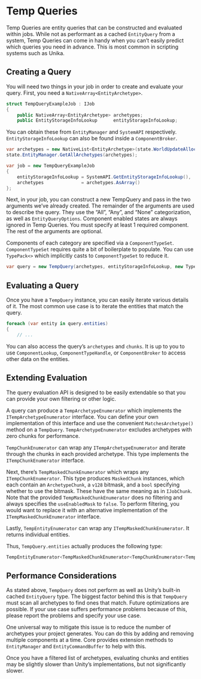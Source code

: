 # Temp Queries

Temp Queries are entity queries that can be constructed and evaluated within
jobs. While not as performant as a cached `EntityQuery` from a system, Temp
Queries can come in handy when you can’t easily predict which queries you need
in advance. This is most common in scripting systems such as Unika.

## Creating a Query

You will need two things in your job in order to create and evaluate your query.
First, you need a `NativeArray<EntityArchetype>`.

```csharp
struct TempQueryExampleJob : IJob
{
    public NativeArray<EntityArchetype> archetypes;
    public EntityStorageInfoLookup      entityStorageInfoLookup;
```

You can obtain these from `EntityManager` and `SystemAPI` respectively.
`EntityStorageInfoLookup` can also be found inside a `ComponentBroker`.

```csharp
var archetypes = new NativeList<EntityArchetype>(state.WorldUpdateAllocator);
state.EntityManager.GetAllArchetypes(archetypes);

var job = new TempQueryExampleJob
{
    entityStorageInfoLookup = SystemAPI.GetEntityStorageInfoLookup(),
    archetypes              = archetypes.AsArray()
};
```

Next, in your job, you can construct a new TempQuery and pass in the two
arguments we’ve already created. The remainder of the arguments are used to
describe the query. They use the “All”, “Any”, and “None” categorization, as
well as `EntityQueryOptions`. Component enabled states are always ignored in
Temp Queries. You must specify at least 1 required component. The rest of the
arguments are optional.

Components of each category are specified via a `ComponentTypeSet`.
`ComponentTypeSet` requires quite a bit of boilerplate to populate. You can use
`TypePack<>` which implicitly casts to `ComponentTypeSet` to reduce it.

```csharp
var query = new TempQuery(archetypes, entityStorageInfoLookup, new TypePack<WorldTransform, LocalTransform, Parent>());
```

## Evaluating a Query

Once you have a `TempQuery` instance, you can easily iterate various details of
it. The most common use case is to iterate the entities that match the query.

```csharp
foreach (var entity in query.entities)
{
    // ...
```

You can also access the query’s `archetypes` and `chunks`. It is up to you to
use `ComponentLookup`, `ComponentTypeHandle`, or `ComponentBroker` to access
other data on the entities.

## Extending Evaluation

The query evaluation API is designed to be easily extendable so that you can
provide your own filtering or other logic.

A query can produce a `TempArchetypeEnumerator` which implements the
`ITempArchetypeEnumerator` interface. You can define your own implementation of
this interface and use the convenient `MatchesArchetype()` method on a
`TempQuery`. `TempArchetypeEnumerator` excludes archetypes with zero chunks for
performance.

`TempChunkEnumerator` can wrap any `ITempArchetypeEnumerator` and iterate
through the chunks in each provided archetype. This type implements the
`ITempChunkEnumerator` interface.

Next, there’s `TempMaskedChunkEnumerator` which wraps any
`ITempChunkEnumerator`. This type produces `MaskedChunk` instances, which each
contain an `ArchetypeChunk`, a `v128` bitmask, and a `bool` specifying whether
to use the bitmask. These have the same meaning as in `IJobChunk`. Note that the
provided `TempMaskedChunkEnumerator` does no filtering and always specifies the
`useEnabledMask` to `false`. To perform filtering, you would want to replace it
with an alternative implementation of the `ITempMaskedChunkEnumerator`
interface.

Lastly, `TempEntityEnumerator` can wrap any `ITempMaskedChunkEnumerator`. It
returns individual entities.

Thus, `TempQuery.entities` actually produces the following type:

```csharp
TempEntityEnumerator<TempMaskedChunkEnumerator<TempChunkEnumerator<TempArchetypeEnumerator>>>
```

## Performance Considerations

As stated above, `TempQuery` does not perform as well as Unity’s built-in cached
`EntityQuery` type. The biggest factor behind this is that `TempQuery` must scan
all archetypes to find ones that match. Future optimizations are possible. If
your use case suffers performance problems because of this, please report the
problems and specify your use case.

One universal way to mitigate this issue is to reduce the number of archetypes
your project generates. You can do this by adding and removing multiple
components at a time. Core provides extension methods to `EntityManager` and
`EntityCommandBuffer` to help with this.

Once you have a filtered list of archetypes, evaluating chunks and entities may
be slightly slower than Unity’s implementations, but not significantly slower.
